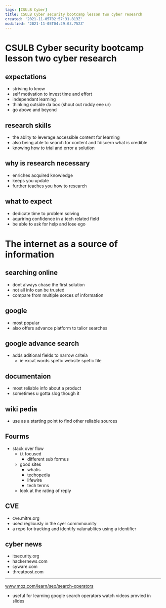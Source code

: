 ```yaml
---
tags: [CSULB Cyber]
title: CSULB Cyber security bootcamp lesson two cyber research
created: '2021-11-05T02:57:31.813Z'
modified: '2021-11-05T04:29:03.752Z'
---
```


# CSULB Cyber security bootcamp lesson two cyber research
 
## expectations 
  - striving to know 
  - self motivation to invest time and effort
  - independant learning 
  - thinking outside da box (shout out roddy eee ur)
  - go above and beyond
## research skills
  - the ablity to leverage accessible content for learning 
  - also being able to search for content and fdiscern what is credible
  - knowing how to trial and error a solution 

## why is research necessary 
  - enriches acquired knowledge 
  - keeps you update 
  - further teaches you how to research
## what to expect
  - dedicate time to problem solving 
  - aquriring confidence in a tech related field
  - be able to ask for help and lose ego
# The internet as a source of information
## searching online 
 - dont always chase the first solution 
 - not all info can be trusted
 - compare from multiple sorces of information
## google 
- most popular
- also offers advance platform to talior searches
## google advance search 
  - adds aditional fields to narrow criteia
    - ie excat words spefic website spefic file 
## documentaion 
  - most reliable info about a product 
  - sometimes u gotta slog though it 
## wiki pedia
- use as a starting point to find other reliable sources
## Fourms
- stack over flow 
  - i.t focused 
    - different sub formus 
  - good sites
    - whatis 
    - techopedia
    - lifewire
    - tech terms
  - look at the rating of reply

## CVE
  - cve.mitre.org
  - used regliously in the cyer commmounity 
  - a repo for tracking and identify valunablites using a identifier
## cyber news
   - itsecurity.org
   - hackernews.com 
   - cyware.com
   - threatpost.com
------
www.moz.com/learn/seo/search-operators
  - useful for learning google search operators
watch videos provied in slides






